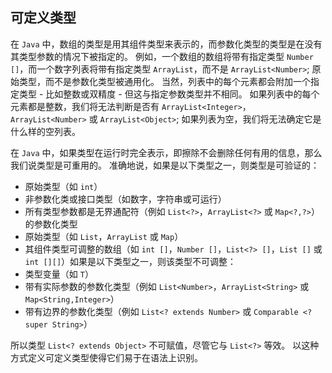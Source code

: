 ## 可定义类型

在 `Java` 中，数组的类型是用其组件类型来表示的，而参数化类型的类型是在没有其类型参数的情况下被指定的。 例如，一个数组的数组将带有指定类型 `Number []`，而一个数字列表将带有指定类型 `ArrayList`，而不是 `ArrayList<Number>`; 原始类型，而不是参数化类型被通用化。 当然，列表中的每个元素都会附加一个指定类型 - 比如整数或双精度 - 但这与指定参数类型并不相同。 如果列表中的每个元素都是整数，我们将无法判断是否有 `ArrayList<Integer>`，`ArrayList<Number>` 或 `ArrayList<Object>`; 如果列表为空，我们将无法确定它是什么样的空列表。

在 `Java` 中，如果类型在运行时完全表示，即擦除不会删除任何有用的信息，那么我们说类型是可重用的。 准确地说，如果是以下类型之一，则类型是可验证的：

   - 原始类型（如 `int`）
   - 非参数化类或接口类型（如数字，字符串或可运行）
   - 所有类型参数都是无界通配符（例如 `List<?>`，`ArrayList<?>` 或 `Map<?,?>`）的参数化类型
   - 原始类型（如 `List`，`ArrayList` 或 `Map`）
   - 其组件类型可调整的数组（如 `int []`，`Number []`，`List<?> []`，`List []` 或 `int [][]`）如果是以下类型之一，则该类型不可调整：
   - 类型变量（如 `T`）
   - 带有实际参数的参数化类型（例如 `List<Number>`，`ArrayList<String>` 或 `Map<String,Integer>`）
   - 带有边界的参数化类型（例如 `List<? extends Number>` 或 `Comparable <? super String>`）
   
所以类型 `List<? extends Object>` 不可赋值，尽管它与 `List<?>` 等效。 以这种方式定义可定义类型使得它们易于在语法上识别。   